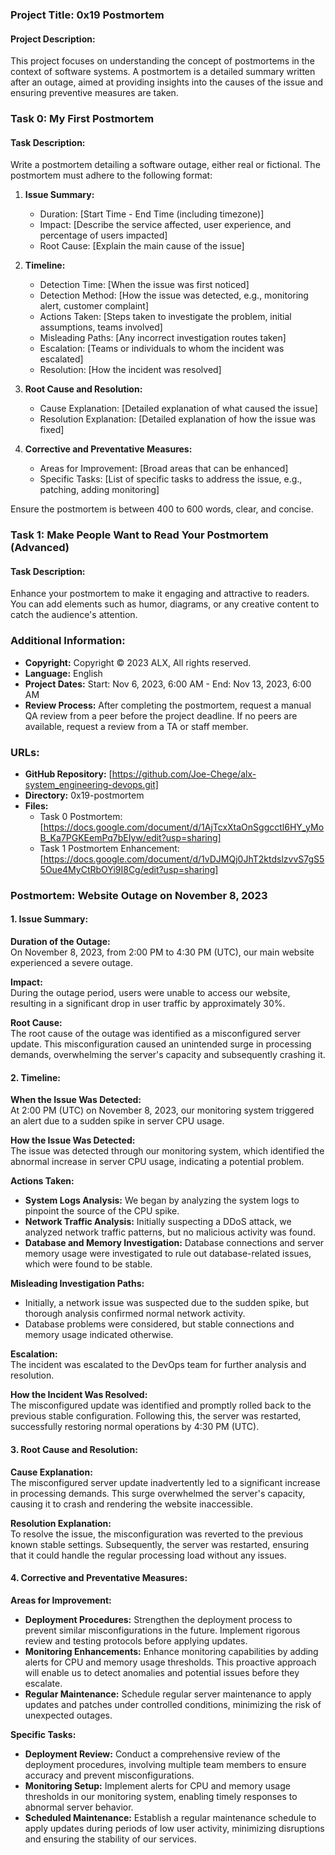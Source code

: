 ### Project Title: 0x19 Postmortem

#### Project Description:

This project focuses on understanding the concept of postmortems in the context of software systems. A postmortem is a detailed summary written after an outage, aimed at providing insights into the causes of the issue and ensuring preventive measures are taken.

### Task 0: My First Postmortem

#### Task Description:

Write a postmortem detailing a software outage, either real or fictional. The postmortem must adhere to the following format:

1. **Issue Summary:**
   - Duration: [Start Time - End Time (including timezone)]
   - Impact: [Describe the service affected, user experience, and percentage of users impacted]
   - Root Cause: [Explain the main cause of the issue]

2. **Timeline:**
   - Detection Time: [When the issue was first noticed]
   - Detection Method: [How the issue was detected, e.g., monitoring alert, customer complaint]
   - Actions Taken: [Steps taken to investigate the problem, initial assumptions, teams involved]
   - Misleading Paths: [Any incorrect investigation routes taken]
   - Escalation: [Teams or individuals to whom the incident was escalated]
   - Resolution: [How the incident was resolved]

3. **Root Cause and Resolution:**
   - Cause Explanation: [Detailed explanation of what caused the issue]
   - Resolution Explanation: [Detailed explanation of how the issue was fixed]

4. **Corrective and Preventative Measures:**
   - Areas for Improvement: [Broad areas that can be enhanced]
   - Specific Tasks: [List of specific tasks to address the issue, e.g., patching, adding monitoring]

Ensure the postmortem is between 400 to 600 words, clear, and concise.

### Task 1: Make People Want to Read Your Postmortem (Advanced)

#### Task Description:

Enhance your postmortem to make it engaging and attractive to readers. You can add elements such as humor, diagrams, or any creative content to catch the audience's attention.

### Additional Information:

- **Copyright:** Copyright © 2023 ALX, All rights reserved.
- **Language:** English
- **Project Dates:** Start: Nov 6, 2023, 6:00 AM - End: Nov 13, 2023, 6:00 AM
- **Review Process:** After completing the postmortem, request a manual QA review from a peer before the project deadline. If no peers are available, request a review from a TA or staff member.

### URLs:

- **GitHub Repository:** [https://github.com/Joe-Chege/alx-system_engineering-devops.git]
- **Directory:** 0x19-postmortem
- **Files:**
  - Task 0 Postmortem: [https://docs.google.com/document/d/1AjTcxXtaOnSggcctl6HY_yMoB_Ka7PGKEemPq7bEIyw/edit?usp=sharing]
  - Task 1 Postmortem Enhancement: [https://docs.google.com/document/d/1vDJMQj0JhT2ktdslzvvS7gS55Oue4MyCtRbOYi9I8Cg/edit?usp=sharing]


### Postmortem: Website Outage on November 8, 2023

#### 1. Issue Summary:

**Duration of the Outage:**  
On November 8, 2023, from 2:00 PM to 4:30 PM (UTC), our main website experienced a severe outage.

**Impact:**  
During the outage period, users were unable to access our website, resulting in a significant drop in user traffic by approximately 30%.

**Root Cause:**  
The root cause of the outage was identified as a misconfigured server update. This misconfiguration caused an unintended surge in processing demands, overwhelming the server's capacity and subsequently crashing it.

#### 2. Timeline:

**When the Issue Was Detected:**  
At 2:00 PM (UTC) on November 8, 2023, our monitoring system triggered an alert due to a sudden spike in server CPU usage.

**How the Issue Was Detected:**  
The issue was detected through our monitoring system, which identified the abnormal increase in server CPU usage, indicating a potential problem.

**Actions Taken:**  
- **System Logs Analysis:** We began by analyzing the system logs to pinpoint the source of the CPU spike.
- **Network Traffic Analysis:** Initially suspecting a DDoS attack, we analyzed network traffic patterns, but no malicious activity was found.
- **Database and Memory Investigation:** Database connections and server memory usage were investigated to rule out database-related issues, which were found to be stable.

**Misleading Investigation Paths:**  
- Initially, a network issue was suspected due to the sudden spike, but thorough analysis confirmed normal network activity.
- Database problems were considered, but stable connections and memory usage indicated otherwise.

**Escalation:**  
The incident was escalated to the DevOps team for further analysis and resolution.

**How the Incident Was Resolved:**  
The misconfigured update was identified and promptly rolled back to the previous stable configuration. Following this, the server was restarted, successfully restoring normal operations by 4:30 PM (UTC).

#### 3. Root Cause and Resolution:

**Cause Explanation:**  
The misconfigured server update inadvertently led to a significant increase in processing demands. This surge overwhelmed the server's capacity, causing it to crash and rendering the website inaccessible.

**Resolution Explanation:**  
To resolve the issue, the misconfiguration was reverted to the previous known stable settings. Subsequently, the server was restarted, ensuring that it could handle the regular processing load without any issues.

#### 4. Corrective and Preventative Measures:

**Areas for Improvement:**  
- **Deployment Procedures:** Strengthen the deployment process to prevent similar misconfigurations in the future. Implement rigorous review and testing protocols before applying updates.
- **Monitoring Enhancements:** Enhance monitoring capabilities by adding alerts for CPU and memory usage thresholds. This proactive approach will enable us to detect anomalies and potential issues before they escalate.
- **Regular Maintenance:** Schedule regular server maintenance to apply updates and patches under controlled conditions, minimizing the risk of unexpected outages.

**Specific Tasks:**  
- **Deployment Review:** Conduct a comprehensive review of the deployment procedures, involving multiple team members to ensure accuracy and prevent misconfigurations.
- **Monitoring Setup:** Implement alerts for CPU and memory usage thresholds in our monitoring system, enabling timely responses to abnormal server behavior.
- **Scheduled Maintenance:** Establish a regular maintenance schedule to apply updates during periods of low user activity, minimizing disruptions and ensuring the stability of our services.
